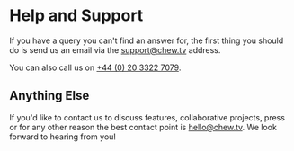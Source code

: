 # Help and Support

If you have a query you can't find an answer for, the first thing you should do is send us an email via the [support@chew.tv](mailto:support@chew.tv) address.

You can also call us on [+44 (0) 20 3322 7079](tel:00442033227079).

## Anything Else

If you'd like to contact us to discuss features, collaborative projects, press or for any other reason the best contact point is [hello@chew.tv](mailto:hello@chew.tv). We look forward to hearing from you!